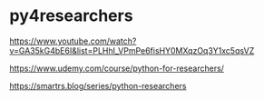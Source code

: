 # py4researchers
https://www.youtube.com/watch?v=GA35kG4bE6I&list=PLHhI_VPmPe6fisHY0MXqzOq3Y1xc5qsVZ

https://www.udemy.com/course/python-for-researchers/

https://smartrs.blog/series/python-researchers

